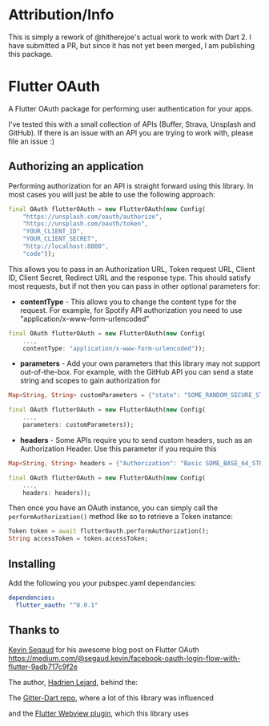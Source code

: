 # Attribution/Info

This is simply a rework of @hitherejoe's actual work to work with Dart 2. I have submitted a PR, but since it has not yet been merged, I am publishing this package. 

# Flutter OAuth

A Flutter OAuth package for performing user authentication for your apps.

I've tested this with a small collection of APIs (Buffer, Strava, Unsplash and GitHub). If there
is an issue with an API you are trying to work with, please file an issue :)

## Authorizing an application

Performing authorization for an API is straight forward using this library. In most cases you
will just be able to use the following approach:

```dart
final OAuth flutterOAuth = new FlutterOAuth(new Config(
    "https://unsplash.com/oauth/authorize",
    "https://unsplash.com/oauth/token",
    "YOUR_CLIENT_ID",
    "YOUR_CLIENT_SECRET",
    "http://localhost:8080",
    "code"));
```

This allows you to pass in an Authorization URL, Token request URL, Client ID, Client Secret,
Redirect URL and the response type. This should satisfy most requests, but if not then you can pass
in other optional parameters for:

- __contentType__ - This allows you to change the content type for the request. For example, for Spotify
API authorization you need to use "application/x-www-form-urlencoded"

```dart
final OAuth flutterOAuth = new FlutterOAuth(new Config(
    ...,
    contentType: "application/x-www-form-urlencoded"));
```

- __parameters__ - Add your own parameters that this library may not support out-of-the-box. For example,
with the GitHub API you can send a state string and scopes to gain authorization for

```dart
Map<String, String> customParameters = {"state": "SOME_RANDOM_SECURE_STRING", "scope": "public_repo"};

final OAuth flutterOAuth = new FlutterOAuth(new Config(
    ...,
    parameters: customParameters));
```

- __headers__ - Some APIs require you to send custom headers, such as an Authorization Header. Use this
parameter if you require this

```dart
Map<String, String> headers = {"Authorization": "Basic SOME_BASE_64_STRING"};

final OAuth flutterOAuth = new FlutterOAuth(new Config(
    ...,
    headers: headers));
```

Then once you have an OAuth instance, you can simply call the `performAuthorization()` method like so to retrieve a Token instance:

```dart
Token token = await flutterOauth.performAuthorization();
String accessToken = token.accessToken;
```
    
## Installing

Add the following you your pubspec.yaml dependancies:

```yaml
dependencies:
  flutter_oauth: "^0.0.1"
```

## Thanks to

[Kevin Seqaud](https://medium.com/@segaud.kevin/facebook-oauth-login-flow-with-flutter-9adb717c9f2e) for his awesome blog post on Flutter OAuth https://medium.com/@segaud.kevin/facebook-oauth-login-flow-with-flutter-9adb717c9f2e

The author, [Hadrien Lejard](https://twitter.com/hadrienlejard), behind the:

The [Gitter-Dart repo](https://github.com/dart-flitter/gitter_dart), where a lot of this library was influenced

and the [Flutter Webview plugin](https://github.com/dart-flitter/flutter_webview_plugin), which this library uses
